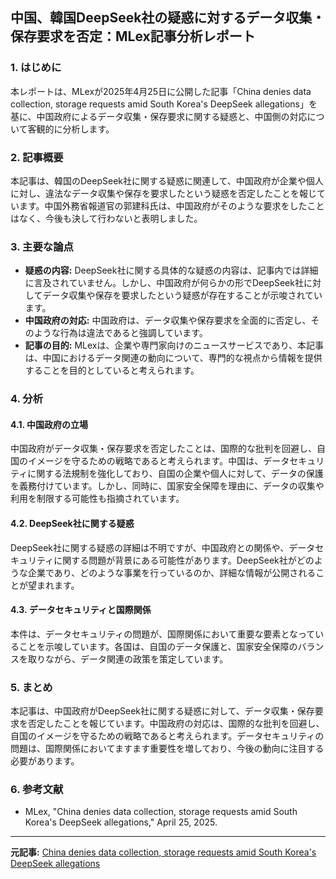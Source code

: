 ## 中国、韓国DeepSeek社の疑惑に対するデータ収集・保存要求を否定：MLex記事分析レポート

### 1. はじめに

本レポートは、MLexが2025年4月25日に公開した記事「China denies data collection, storage requests amid South Korea's DeepSeek allegations」を基に、中国政府によるデータ収集・保存要求に関する疑惑と、中国側の対応について客観的に分析します。

### 2. 記事概要

本記事は、韓国のDeepSeek社に関する疑惑に関連して、中国政府が企業や個人に対し、違法なデータ収集や保存を要求したという疑惑を否定したことを報じています。中国外務省報道官の郭建科氏は、中国政府がそのような要求をしたことはなく、今後も決して行わないと表明しました。

### 3. 主要な論点

* **疑惑の内容:** DeepSeek社に関する具体的な疑惑の内容は、記事内では詳細に言及されていません。しかし、中国政府が何らかの形でDeepSeek社に対してデータ収集や保存を要求したという疑惑が存在することが示唆されています。
* **中国政府の対応:** 中国政府は、データ収集や保存要求を全面的に否定し、そのような行為は違法であると強調しています。
* **記事の目的:** MLexは、企業や専門家向けのニュースサービスであり、本記事は、中国におけるデータ関連の動向について、専門的な視点から情報を提供することを目的としていると考えられます。

### 4. 分析

#### 4.1. 中国政府の立場

中国政府がデータ収集・保存要求を否定したことは、国際的な批判を回避し、自国のイメージを守るための戦略であると考えられます。中国は、データセキュリティに関する法規制を強化しており、自国の企業や個人に対して、データの保護を義務付けています。しかし、同時に、国家安全保障を理由に、データの収集や利用を制限する可能性も指摘されています。

#### 4.2. DeepSeek社に関する疑惑

DeepSeek社に関する疑惑の詳細は不明ですが、中国政府との関係や、データセキュリティに関する問題が背景にある可能性があります。DeepSeek社がどのような企業であり、どのような事業を行っているのか、詳細な情報が公開されることが望まれます。

#### 4.3. データセキュリティと国際関係

本件は、データセキュリティの問題が、国際関係において重要な要素となっていることを示唆しています。各国は、自国のデータ保護と、国家安全保障のバランスを取りながら、データ関連の政策を策定しています。

### 5. まとめ

本記事は、中国政府がDeepSeek社に関する疑惑に対して、データ収集・保存要求を否定したことを報じています。中国政府の対応は、国際的な批判を回避し、自国のイメージを守るための戦略であると考えられます。データセキュリティの問題は、国際関係においてますます重要性を増しており、今後の動向に注目する必要があります。

### 6. 参考文献

* MLex, "China denies data collection, storage requests amid South Korea's DeepSeek allegations," April 25, 2025.

---


**元記事:** [China denies data collection, storage requests amid South Korea's DeepSeek allegations](https://www.mlex.com/mlex/amp/articles/2330187)
